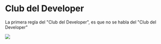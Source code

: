 # Club del Developer

La primera regla del "Club del Developer", es que no se habla del "Club del Developer"

![](https://i.imgflip.com/2lykxz.jpg)
